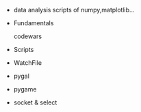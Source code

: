 * data analysis
     scripts of numpy,matplotlib...

* Fundamentals

   codewars

*  Scripts

* WatchFile

* pygal

* pygame

* socket & select

